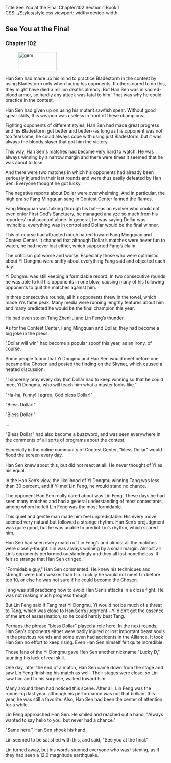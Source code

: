 Title:See You at the Final 
Chapter:102 
Section:1 
Book:1 
CSS:../Styles/style.css 
viewport: width=device-width
  
## See You at the Final
### Chapter 102
  
<figure>
	<img src="../Images/gem.gif" alt="gem" id="gem" width="120" height="60" />
</figure>
  

  
Han Sen had made up his mind to practice Bladestorm in the contest by using Bladestorm only when facing his opponents. If others dared to do this, they might have died a million deaths already. But Han Sen was in sacred-blood armor, so hardly any attack was fatal to him. That was why he could practice in the contest.

Han Sen had given up on using his mutant sawfish spear. Without good spear skills, this weapon was useless in front of these champions.

Fighting opponents of different styles, Han Sen had made great progress and his Bladestorm got better and better--as long as his opponent was not too fearsome, he could always cope with using just Bladestorm, but it was always the bloody slayer that got him the victory.

This way, Han Sen's matches had become very hard to watch. He was always winning by a narrow margin and there were times it seemed that he was about to lose.

And there were two matches in which his opponents had already been seriously injured in their last rounds and were thus easily defeated by Han Sen. Everyone thought he got lucky.

The negative reports about Dollar were overwhelming. And in particular, the high praise Fang Mingquan sang in Contest Center fanned the flames.

Fang Mingquan was talking through his hat—as an evolver who could not even enter First God’s Sanctuary, he managed analyze so much from his reporters’ oral account alone. In general, he was saying Dollar was invincible, everything was in control and Dollar would be the final winner.

This of course had attracted much hatred toward Fang Mingquan and Contest Center. It chanced that although Dollar’s matches were never fun to watch, he had never lost either, which supported Fang’s claim.

The criticism got worse and worse. Especially those who were optimistic about Yi Dongmu were sniffy about everything Fang said and objected each day.

Yi Dongmu was still keeping a formidable record. In two consecutive rounds he was able to kill his opponents in one blow, causing many of his following opponents to quit the matches against him.

In three consecutive rounds, all his opponents threw in the towel, which made Yi’s fame peak. Many media were running lengthy features about him and many predicted he would be the final champion this year.

He had even stolen Tang Zhenliu and Lin Feng’s thunder.

As for the Contest Center, Fang Mingquan and Dollar, they had become a big joke in the press.

"Dollar will win" had become a popular spoof this year, as an irony, of course.

Some people found that Yi Dongmu and Han Sen would meet before one became the Chosen and posted the finding on the Skynet, which caused a heated discussion.

"I sincerely pray every day that Dollar had to keep winning so that he could meet Yi Dongmu, who will teach him what a master looks like."

"Ha-ha, funny! I agree, God bless Dollar!"

"Bless Dollar!"

"Bless Dollar!"

...

"Bless Dollar" had also become a buzzword, and was seen everywhere in the comments of all sorts of programs about the contest.

Especially in the online community of Contest Center, "bless Dollar" would flood the screen every day.

Han Sen knew about this, but did not react at all. He never thought of Yi as his equal.

In the Han Sen’s view, the likelihood of Yi Dongmu winning Tang was less than 30 percent, and if Yi met Lin Feng, he would stand no chance.

The opponent Han Sen really cared about was Lin Feng. These days he had seen many matches and had a general understanding of most contestants, among whom he felt Lin Feng was the most formidable.

This quiet and gentle man made him feel unpredictable. His every move seemed very natural but followed a strange rhythm. Han Sen’s prejudgment was quite good, but he was unable to predict Lin’s rhythm, which scared him.

Han Sen had seen every match of Lin Feng’s and almost all the matches were closely-fought. Lin was always winning by a small margin. Almost all Lin’s opponents performed outstandingly and they all lost nonetheless. It felt so strange that Han Sen cringed.

"Formidable guy," Han Sen commented. He knew his techniques and strength were both weaker than Lin. Luckily he would not meet Lin before top 10, or else he was not sure if he could become the Chosen.

Tang was still practicing how to avoid Han Sen’s attacks in a close fight. He was not making much progress though.

But Lin Feng said if Tang met Yi Dongmu, Yi would not be much of a threat to Tang, which was close to Han Sen’s judgment—Yi didn’t get the essence of the art of assassination, so he could hardly beat Tang.

Perhaps the phrase "bless Dollar" played a role here. In the next rounds, Han Sen’s opponents either were badly injured or lost important beast souls in the previous rounds and some even had accidents in the Alliance. It took Han Sen no effort to keep rising. Even Han Sen himself felt quite incredible.

Those fans of the Yi Dongmu gave Hen Sen another nickname "Lucky D," taunting his lack of real skill.

One day, after the end of a match, Han Sen came down from the stage and saw Lin Feng finishing his match as well. Their stages were close, so Lin saw him and to his surprise, walked toward him.

Many around them had noticed this scene. After all, Lin Feng was the runner-up last year. although his performance was not that brilliant this year, he was still a favorite. Also, Han Sen had been the center of attention for a while.

Lin Feng approached Han Sen. He smiled and reached out a hand, "Always wanted to say hello to you, but never had a chance."

"Same here." Han Sen shook his hand.

Lin seemed to be satisfied with this, and said, "See you at the final."

Lin turned away, but his words stunned everyone who was listening, as if they had seen a 12.0 magnitude earthquake.